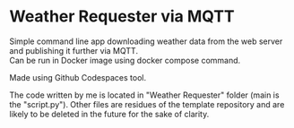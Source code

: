 # Weather Requester via MQTT

Simple command line app downloading weather data from the web server and publishing it further via MQTT.<br />
Can be run in Docker image using docker compose command.<br />

Made using Github Codespaces tool. <br />



The code written by me is located in "Weather Requester" folder (main is the "script.py").
Other files are residues of the template repository and are likely to be deleted in the future for the sake of clarity.
